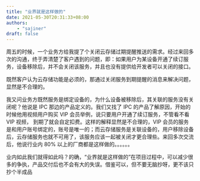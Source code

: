 ```yaml
---
title: "业界就是这样做的"
date: 2021-05-30T20:31:33+08:00
authors:
    - "sajiner"
draft: false
---
```

周五的时候，一个业务方给我提了个关闭云存储过期提醒推送的需求。经过来回多次的沟通，终于弄清楚了客户遇到的问题，即：如果用户为某设备开通了续订服务，设备移除后，并不会关闭该服务，并且也没有提供给开发者可以关闭的接口。

既然客户认为云存储功能是必须的，那通过关闭服务到期提醒的消息来解决问题，显然是不合理的。

我又问业务方既然服务是绑定设备的，为什么设备被移除后，其关联的服务没有关闭呢？他说是 IPC 那边的产品定义的。我们又找了 IPC 的产品了解原因，开始的时候他用视频用户购买 VIP 会员举例，说只要用户开通了续订服务，不管看不看 VIP 视频， 到期了就会自定扣费。这样的解释显然是不合理的，VIP 会员的服务是和用户账号绑定的，账号是唯一的；而云存储服务是关联设备的，用户移除设备后，云存储服务也就不可用了，该服务应该一起被关闭才更合理些。来回多次交流后，他说行业内 80% 以上的厂商都是这样做的。。。。。。

业内如此我们就得如此吗？的确，“业界就是这样做的”在项目过程中，可以减少很多的争执，产品交付后也不会有大的失误。借鉴可以，但不要无脑抄呀，更不该只抄个半成品




